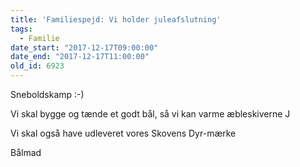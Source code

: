 ```yaml
---
title: 'Familiespejd: Vi holder juleafslutning'
tags:
  - Familie
date_start: "2017-12-17T09:00:00"
date_end: "2017-12-17T11:00:00"
old_id: 6923
---
```

<p class="Textbody">Sneboldskamp :-)&nbsp;</p><p class="Textbody">Vi skal bygge og tænde et godt bål, så vi kan varme æbleskiverne J</p><p class="Textbody">Vi skal også have udleveret vores Skovens Dyr-mærke</p>

Bålmad